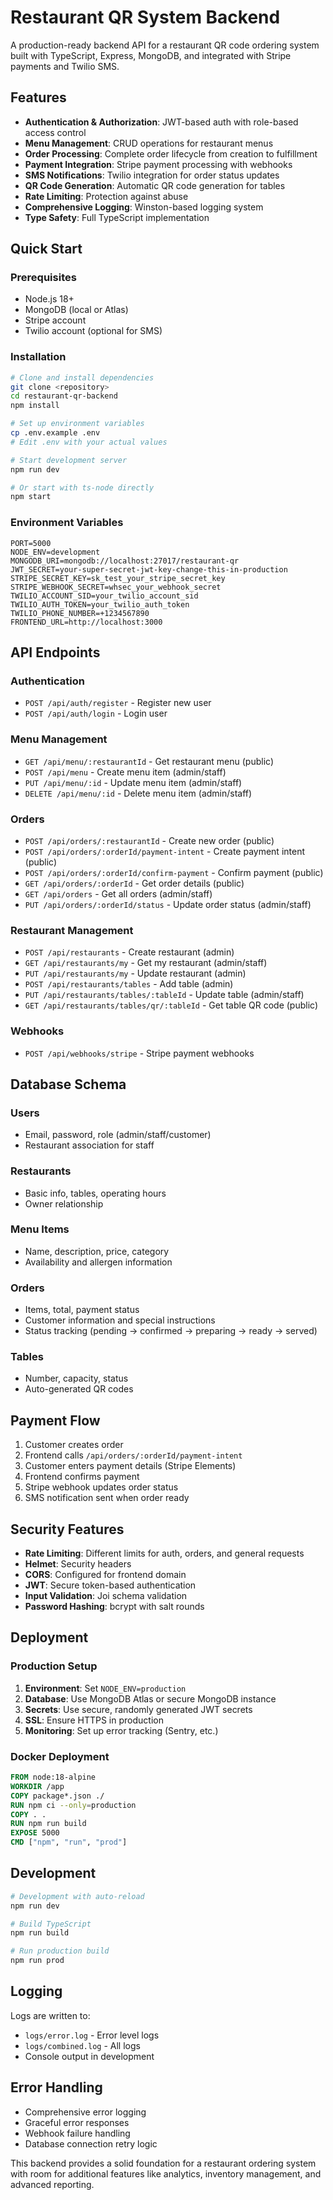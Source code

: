# Restaurant QR System Backend

A production-ready backend API for a restaurant QR code ordering system built with TypeScript, Express, MongoDB, and integrated with Stripe payments and Twilio SMS.

## Features

- **Authentication & Authorization**: JWT-based auth with role-based access control
- **Menu Management**: CRUD operations for restaurant menus
- **Order Processing**: Complete order lifecycle from creation to fulfillment
- **Payment Integration**: Stripe payment processing with webhooks
- **SMS Notifications**: Twilio integration for order status updates
- **QR Code Generation**: Automatic QR code generation for tables
- **Rate Limiting**: Protection against abuse
- **Comprehensive Logging**: Winston-based logging system
- **Type Safety**: Full TypeScript implementation

## Quick Start

### Prerequisites
- Node.js 18+
- MongoDB (local or Atlas)
- Stripe account
- Twilio account (optional for SMS)

### Installation

```bash
# Clone and install dependencies
git clone <repository>
cd restaurant-qr-backend
npm install

# Set up environment variables
cp .env.example .env
# Edit .env with your actual values

# Start development server
npm run dev

# Or start with ts-node directly
npm start
```

### Environment Variables

```env
PORT=5000
NODE_ENV=development
MONGODB_URI=mongodb://localhost:27017/restaurant-qr
JWT_SECRET=your-super-secret-jwt-key-change-this-in-production
STRIPE_SECRET_KEY=sk_test_your_stripe_secret_key
STRIPE_WEBHOOK_SECRET=whsec_your_webhook_secret
TWILIO_ACCOUNT_SID=your_twilio_account_sid
TWILIO_AUTH_TOKEN=your_twilio_auth_token
TWILIO_PHONE_NUMBER=+1234567890
FRONTEND_URL=http://localhost:3000
```

## API Endpoints

### Authentication
- `POST /api/auth/register` - Register new user
- `POST /api/auth/login` - Login user

### Menu Management
- `GET /api/menu/:restaurantId` - Get restaurant menu (public)
- `POST /api/menu` - Create menu item (admin/staff)
- `PUT /api/menu/:id` - Update menu item (admin/staff)
- `DELETE /api/menu/:id` - Delete menu item (admin/staff)

### Orders
- `POST /api/orders/:restaurantId` - Create new order (public)
- `POST /api/orders/:orderId/payment-intent` - Create payment intent (public)
- `POST /api/orders/:orderId/confirm-payment` - Confirm payment (public)
- `GET /api/orders/:orderId` - Get order details (public)
- `GET /api/orders` - Get all orders (admin/staff)
- `PUT /api/orders/:orderId/status` - Update order status (admin/staff)

### Restaurant Management
- `POST /api/restaurants` - Create restaurant (admin)
- `GET /api/restaurants/my` - Get my restaurant (admin/staff)
- `PUT /api/restaurants/my` - Update restaurant (admin)
- `POST /api/restaurants/tables` - Add table (admin)
- `PUT /api/restaurants/tables/:tableId` - Update table (admin/staff)
- `GET /api/restaurants/tables/qr/:tableId` - Get table QR code (public)

### Webhooks
- `POST /api/webhooks/stripe` - Stripe payment webhooks

## Database Schema

### Users
- Email, password, role (admin/staff/customer)
- Restaurant association for staff

### Restaurants
- Basic info, tables, operating hours
- Owner relationship

### Menu Items
- Name, description, price, category
- Availability and allergen information

### Orders
- Items, total, payment status
- Customer information and special instructions
- Status tracking (pending → confirmed → preparing → ready → served)

### Tables
- Number, capacity, status
- Auto-generated QR codes

## Payment Flow

1. Customer creates order
2. Frontend calls `/api/orders/:orderId/payment-intent`
3. Customer enters payment details (Stripe Elements)
4. Frontend confirms payment
5. Stripe webhook updates order status
6. SMS notification sent when order ready

## Security Features

- **Rate Limiting**: Different limits for auth, orders, and general requests
- **Helmet**: Security headers
- **CORS**: Configured for frontend domain
- **JWT**: Secure token-based authentication
- **Input Validation**: Joi schema validation
- **Password Hashing**: bcrypt with salt rounds

## Deployment

### Production Setup

1. **Environment**: Set `NODE_ENV=production`
2. **Database**: Use MongoDB Atlas or secure MongoDB instance
3. **Secrets**: Use secure, randomly generated JWT secrets
4. **SSL**: Ensure HTTPS in production
5. **Monitoring**: Set up error tracking (Sentry, etc.)

### Docker Deployment

```dockerfile
FROM node:18-alpine
WORKDIR /app
COPY package*.json ./
RUN npm ci --only=production
COPY . .
RUN npm run build
EXPOSE 5000
CMD ["npm", "run", "prod"]
```

## Development

```bash
# Development with auto-reload
npm run dev

# Build TypeScript
npm run build

# Run production build
npm run prod
```

## Logging

Logs are written to:
- `logs/error.log` - Error level logs
- `logs/combined.log` - All logs
- Console output in development

## Error Handling

- Comprehensive error logging
- Graceful error responses
- Webhook failure handling
- Database connection retry logic

This backend provides a solid foundation for a restaurant ordering system with room for additional features like analytics, inventory management, and advanced reporting.